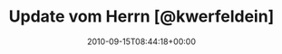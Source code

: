 ---
retweeted: false
source: <a href="http://termtter.org/" rel="nofollow">Termtter</a>
entities:
  hashtags: []
  symbols: []
  user_mentions:
  - name: kwerfeldein
    screen_name: kwerfeldein
    indices:
    - '17'
    - '29'
    id_str: '428633'
    id: '428633'
  urls: []
display_text_range:
- '0'
- '66'
favorite_count: '0'
id_str: '24553382948'
truncated: false
retweet_count: '0'
id: '24553382948'
created_at: Wed Sep 15 08:44:18 +0000 2010
favorited: false
full_text: Update vom Herrn [@kwerfeldein](https://twitter.com/kwerfeldein) http://3.ly/piep
  - tut gut zu hören!
lang: de
tags:
- pesos:twitter
date: '2010-09-15T08:44:18+00:00'
src: https://twitter.com/bascht/status/24553382948
original_url: https://twitter.com/bascht/status/24553382948
type: twitter_tweet
text: Update vom Herrn [@kwerfeldein](https://twitter.com/kwerfeldein) http://3.ly/piep
  - tut gut zu hören!
title: Update vom Herrn [@kwerfeldein]

---